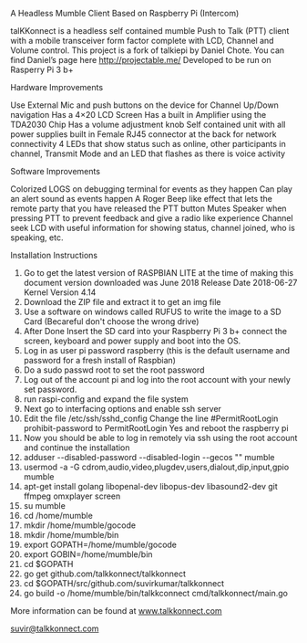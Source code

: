 A Headless Mumble Client Based on Raspberry Pi (Intercom)

talKKonnect is a headless self contained mumble Push to Talk (PTT) client with a mobile transceiver form factor complete with LCD, Channel and Volume control.
This project is a fork of talkiepi by Daniel Chote. You can find Daniel’s page here http://projectable.me/
Developed to be run on Rasperry Pi 3 b+


Hardware Improvements

Use External Mic and push buttons on the device for Channel Up/Down navigation
Has a 4×20 LCD Screen
Has a built in Amplifier using the TDA2030 Chip
Has a volume adjustment knob
Self contained unit with all power supplies built in
Female RJ45 connector at the back for network connectivity
4 LEDs that show status such as online, other participants in channel, Transmit Mode and an LED that flashes as there is voice activity

Software Improvements

Colorized LOGS on debugging terminal for events as they happen
Can play an alert sound as events happen
A Roger Beep like effect that lets the remote party that you have released the PTT button
Mutes Speaker when pressing PTT to prevent feedback and give a radio like experience
Channel seek
LCD with useful information for showing status, channel joined, who is speaking, etc.

Installation Instructions

1. Go to get the latest version of RASPBIAN LITE
at the time of making this document version downloaded was June 2018 Release Date 2018-06-27 Kernel Version 4.14
2. Download the ZIP file and extract it to get an img file
3. Use a software on windows called RUFUS to write the image to a SD Card (Becareful don't choose the wrong drive)
4. After Done Insert the SD card into your Raspberry Pi 3 b+ connect the screen, keyboard and power supply and boot into the OS.
5. Log in as user pi password raspberry (this is the default username and password for a fresh install of Raspbian)
6. Do a sudo passwd root to set the root password 
7. Log out of the account pi and log into the root account with your newly set password.
8. run raspi-config and expand the file system 
9. Next go to interfacing options and enable ssh server
10. Edit the file /etc/ssh/sshd_config Change the line #PermitRootLogin prohibit-password to PermitRootLogin Yes and reboot the raspberry pi
11. Now you should be able to log in remotely via ssh using the root account and continue the installation
12. adduser --disabled-password --disabled-login --gecos "" mumble
13. usermod -a -G cdrom,audio,video,plugdev,users,dialout,dip,input,gpio mumble
14. apt-get install golang libopenal-dev libopus-dev libasound2-dev git ffmpeg omxplayer screen
15. su mumble
16. cd /home/mumble
17. mkdir /home/mumble/gocode
18. mkdir /home/mumble/bin
19. export GOPATH=/home/mumble/gocode
20. export GOBIN=/home/mumble/bin
21. cd $GOPATH
22. go get github.com/talkkonnect/talkkonnect
23. cd $GOPATH/src/github.com/suvirkumar/talkkonnect
24. go build -o /home/mumble/bin/talkkconnect cmd/talkkonnect/main.go

More information can be found at www.talkkonnect.com

<suvir@talkkonnect.com>
